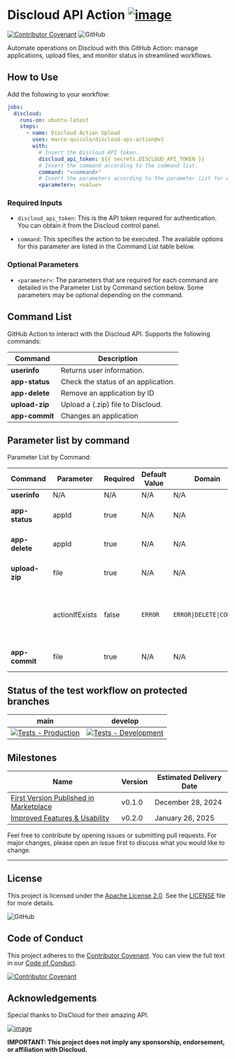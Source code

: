 # Discloud API Action [![image](https://github.com/user-attachments/assets/528238b4-547e-4d9e-953d-78c1df182210)](https://discloud.com)
[![Contributor Covenant](https://img.shields.io/badge/Contributor%20Covenant-2.1-4baaaa.svg)](CODE_OF_CONDUCT.md)
![GitHub](https://img.shields.io/github/license/marco-quicula/discloud-api-action)

Automate operations on Discloud with this GitHub Action: manage applications, upload files, and monitor status in streamlined workflows.

## How to Use

Add the following to your workflow:

```yaml
jobs:
  discloud:
    runs-on: ubuntu-latest
    steps:
      - name: Discloud Action Upload
        uses: marco-quicula/discloud-api-action@v1
        with:
          # Insert the Discloud API token.
          discloud_api_token: ${{ secrets.DISCLOUD_API_TOKEN }}
          # Insert the command according to the command list.
          command: "<command>"
          # Insert the parameters according to the parameter list for each command.
          <parameter>: <value>
```

### Required Inputs
- `discloud_api_token`: This is the API token required for authentication. You can obtain it from the Discloud control panel.
  
- `command`: This specifies the action to be executed. The available options for this parameter are listed in the Command List table below.

### Optional Parameters
- `<parameter>`: The parameters that are required for each command are detailed in the Parameter List by Command section below. Some parameters may be optional depending on the command.

## Command List

GitHub Action to interact with the Discloud API. Supports the following commands:

| Command          | Description                         |
|------------------|-------------------------------------|
| **userinfo**     | Returns user information.           |
| **app-status**   | Check the status of an application. |
| **app-delete**   | Remove an application by ID         |
| **upload-zip**   | Upload a (.zip) file to Discloud.   |
| **app-commit**   | Changes an application              |

## Parameter list by command

Parameter List by Command:

| Command          | Parameter      | Required | Default Value | Domain                  | Description                                              | Example                         |
|------------------|----------------|----------|---------------|-------------------------|----------------------------------------------------------|---------------------------------|
| **userinfo**     | N/A            | N/A      | N/A           | N/A                     | N/A                                                      | N/A                             |
| **app-status**   | appId          | true     | N/A           | N/A                     | Application ID or `all` for all apps.                    | appId:&nbsp;my-app              |
| **app-delete**   | appId          | true     | N/A           | N/A                     | Application ID or `all` for all apps.                    | appId:&nbsp;my-app              |
| **upload-zip**   | file           | true     | N/A           | N/A                     | File (.zip) to be uploaded.                              | file:&nbsp;"./path/to/file.zip" |
|                  | actionIfExists | false    | `ERROR`       | `ERROR\|DELETE\|COMMIT` | Action to be taken if the application is already active. | actionIfExist:&nbsp;DELETE      |
| **app-commit**   | file           | true     | N/A           | N/A                     | File (.zip) to be uploaded.                              | file:&nbsp;path/to/file.zip"    |

## Status of the test workflow on protected branches

| main                                                                                                                                                                                                                                  | develop                                                                                                                                                                                                                                   |
|---------------------------------------------------------------------------------------------------------------------------------------------------------------------------------------------------------------------------------------|-------------------------------------------------------------------------------------------------------------------------------------------------------------------------------------------------------------------------------------------|
| [![Tests - Production](https://github.com/marco-quicula/discloud-api-action/actions/workflows/pipeline-tests.yaml/badge.svg?branch=main)](https://github.com/marco-quicula/discloud-api-action/actions/workflows/pipeline-tests.yaml) | [![Tests - Development](https://github.com/marco-quicula/discloud-api-action/actions/workflows/pipeline-tests.yaml/badge.svg?branch=develop)](https://github.com/marco-quicula/discloud-api-action/actions/workflows/pipeline-tests.yaml) |

## Milestones

| Name                                                                                                       | Version | Estimated Delivery Date |
|------------------------------------------------------------------------------------------------------------|---------|-------------------------|
| [First Version Published in Marketplace](https://github.com/marco-quicula/discloud-api-action/milestone/1) | v0.1.0  | December 28, 2024       |
| [Improved Features & Usability](https://github.com/marco-quicula/discloud-api-action/milestone/2)          | v0.2.0  | January 26, 2025        |

Feel free to contribute by opening issues or submitting pull requests. For major changes, please open an issue first to discuss what you would like to change.

---

## License
This project is licensed under the [Apache License 2.0](https://www.apache.org/licenses/LICENSE-2.0). See the [LICENSE](./LICENSE) file for more details.

![GitHub](https://img.shields.io/github/license/marco-quicula/discloud-api-action)

## Code of Conduct
This project adheres to the [Contributor Covenant](https://www.contributor-covenant.org). You can view the full text in our [Code of Conduct](./CODE_OF_CONDUCT.md).

[![Contributor Covenant](https://img.shields.io/badge/Contributor%20Covenant-2.1-4baaaa.svg)](CODE_OF_CONDUCT.md)

## Acknowledgements
Special thanks to DisCloud for their amazing API.

[![image](https://github.com/user-attachments/assets/ae507ba2-2ebf-4228-9b49-21de67c03415)](https://discloud.com)

**IMPORTANT: This project does not imply any sponsorship, endorsement, or affiliation with Discloud.**
